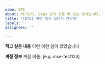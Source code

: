 ```yaml
---
name: ETC
about: 버그인지, Oops 인지 모를 때 쓰는 양식입니다.
title: "[ETC] 어떤 일이 있는지 간단히"
labels: ''
assignees: ''

---
```


**적고 싶은 내용**
이런 이런 일이 있었습니다

**계정 정보**
계정 이름: [e.g. mse-test123]

